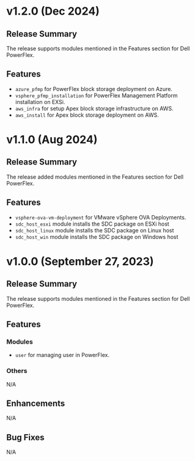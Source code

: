 # v1.2.0 (Dec 2024)

## Release Summary
The release supports modules mentioned in the Features section for Dell PowerFlex.

## Features
* `azure_pfmp` for PowerFlex block storage deployment on Azure.
* `vsphere_pfmp_installation` for PowerFlex Management Platform installation on EXSi.
* `aws_infra` for setup Apex block storage infrastructure on AWS.
* `aws_install` for Apex block storage deployment on AWS.

# v1.1.0 (Aug 2024)

## Release Summary
The release added modules mentioned in the Features section for Dell PowerFlex.

## Features
* `vsphere-ova-vm-deployment` for VMware vSphere OVA Deployments.
* `sdc_host_esxi` module installs the SDC package on ESXi host
* `sdc_host_linux` module installs the SDC package on Linux host
* `sdc_host_win` module installs the SDC package on Windows host

# v1.0.0 (September 27, 2023)
## Release Summary
The release supports modules mentioned in the Features section for Dell PowerFlex.
## Features

### Modules
* `user` for managing user in PowerFlex.

### Others
N/A
## Enhancements
N/A

## Bug Fixes
N/A
